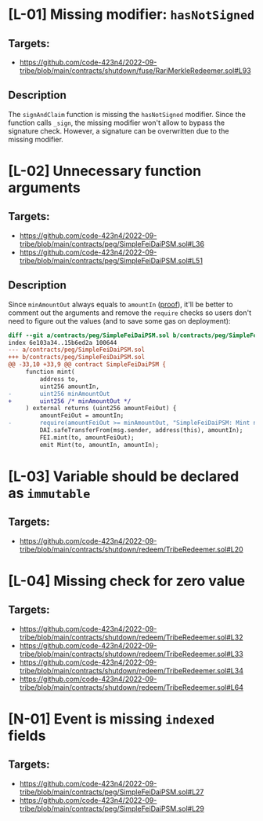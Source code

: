 # [L-01] Missing modifier: `hasNotSigned`
## Targets:
- https://github.com/code-423n4/2022-09-tribe/blob/main/contracts/shutdown/fuse/RariMerkleRedeemer.sol#L93 
## Description
The `signAndClaim` function is missing the `hasNotSigned` modifier. Since the function calls `_sign`, the missing
modifier won't allow to bypass the signature check. However, a signature can be overwritten due to the missing
modifier.

# [L-02] Unnecessary function arguments
## Targets:
- https://github.com/code-423n4/2022-09-tribe/blob/main/contracts/peg/SimpleFeiDaiPSM.sol#L36
- https://github.com/code-423n4/2022-09-tribe/blob/main/contracts/peg/SimpleFeiDaiPSM.sol#L51 
## Description
Since `minAmountOut` always equals to `amountIn` ([proof](https://github.com/code-423n4/2022-09-tribe/blob/main/contracts/peg/SimpleFeiDaiPSM.sol#L62)),
it'll be better to comment out the arguments and remove the `require` checks so users don't need to figure out
the values (and to save some gas on deployment):
```diff
diff --git a/contracts/peg/SimpleFeiDaiPSM.sol b/contracts/peg/SimpleFeiDaiPSM.sol
index 6e103a34..15b6ed2a 100644
--- a/contracts/peg/SimpleFeiDaiPSM.sol
+++ b/contracts/peg/SimpleFeiDaiPSM.sol
@@ -33,10 +33,9 @@ contract SimpleFeiDaiPSM {
     function mint(
         address to,
         uint256 amountIn,
-        uint256 minAmountOut
+        uint256 /* minAmountOut */
     ) external returns (uint256 amountFeiOut) {
         amountFeiOut = amountIn;
-        require(amountFeiOut >= minAmountOut, "SimpleFeiDaiPSM: Mint not enough out");
         DAI.safeTransferFrom(msg.sender, address(this), amountIn);
         FEI.mint(to, amountFeiOut);
         emit Mint(to, amountIn, amountIn);
``` 

# [L-03] Variable should be declared as `immutable`
## Targets:
- https://github.com/code-423n4/2022-09-tribe/blob/main/contracts/shutdown/redeem/TribeRedeemer.sol#L20

# [L-04] Missing check for zero value
## Targets:
- https://github.com/code-423n4/2022-09-tribe/blob/main/contracts/shutdown/redeem/TribeRedeemer.sol#L32
- https://github.com/code-423n4/2022-09-tribe/blob/main/contracts/shutdown/redeem/TribeRedeemer.sol#L33
- https://github.com/code-423n4/2022-09-tribe/blob/main/contracts/shutdown/redeem/TribeRedeemer.sol#L34
- https://github.com/code-423n4/2022-09-tribe/blob/main/contracts/shutdown/redeem/TribeRedeemer.sol#L64

# [N-01] Event is missing `indexed` fields
## Targets:
- https://github.com/code-423n4/2022-09-tribe/blob/main/contracts/peg/SimpleFeiDaiPSM.sol#L27
- https://github.com/code-423n4/2022-09-tribe/blob/main/contracts/peg/SimpleFeiDaiPSM.sol#L29